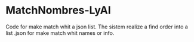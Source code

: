 # MatchNombres-LyAI
Code for make match whit a json list.
The sistem realize a find order into a list .json for make match whit names or info.
